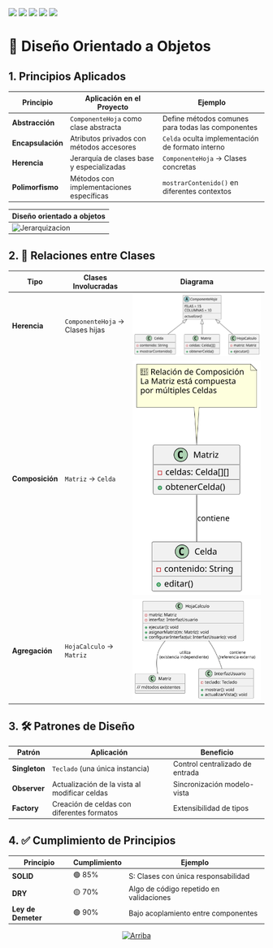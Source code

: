 [![](https://img.shields.io/badge/-Inicio-FFF?style=flat&logo=Emlakjet&logoColor=black)](/README.md) [![](https://img.shields.io/badge/-Entrega_1-FFF?style=flat&logo=openstreetmap&logoColor=black)](/documentos/entregas.d.md) [![](https://img.shields.io/badge/-Entrega_2-FFF?style=flat&logo=openstreetmap&logoColor=black)](/documentos/entregas.dM.md)  [![](https://img.shields.io/badge/-Entrega_3-FFF?style=flat&logo=openstreetmap&logoColor=black)](/documentos/entregas.dOO.md)  [![](https://img.shields.io/badge/-Entrega_4-FFF?style=flat&logo=openstreetmap&logoColor=black)]()


# 🧬 Diseño Orientado a Objetos 

## 1. Principios Aplicados

| Principio | Aplicación en el Proyecto | Ejemplo |
|-----------|---------------------------|---------|
| **Abstracción** | `ComponenteHoja` como clase abstracta | Define métodos comunes para todas las componentes |
| **Encapsulación** | Atributos privados con métodos accesores | `Celda` oculta implementación de formato interno |
| **Herencia** | Jerarquía de clases base y especializadas | `ComponenteHoja` → Clases concretas |
| **Polimorfismo** | Métodos con implementaciones específicas | `mostrarContenido()` en diferentes contextos |



| Diseño orientado a objetos|
|-|
|![Jerarquizacion](/images/modelosUML/DiseñoObjetos.svg)

## 2. 🔗 Relaciones entre Clases

| Tipo | Clases Involucradas | Diagrama |
|------|---------------------|----------|
| **Herencia** | `ComponenteHoja` → Clases hijas | ![Herencia](/images/modelosUML/DiagramaHerencia.svg) |
| **Composición** | `Matriz` → `Celda` | ![Composicion](/images/modelosUML/DiagramaComposicion.svg) |
| **Agregación** | `HojaCalculo` → `Matriz` | ![Agregacion](/images/modelosUML/DiagramaAgregacion.svg) |

## 3. 🛠️ Patrones de Diseño

| Patrón | Aplicación | Beneficio |
|--------|------------|-----------|
| **Singleton** | `Teclado` (una única instancia) | Control centralizado de entrada |
| **Observer** | Actualización de la vista al modificar celdas | Sincronización modelo-vista |
| **Factory** | Creación de celdas con diferentes formatos | Extensibilidad de tipos |

## 4. ✅ Cumplimiento de Principios 

| Principio | Cumplimiento | Ejemplo |
|-----------|--------------|---------|
| **SOLID** | 🟢 85% | S: Clases con única responsabilidad |
| **DRY** | 🟡 70% | Algo de código repetido en validaciones |
| **Ley de Demeter** | 🟢 90% | Bajo acoplamiento entre componentes |

<div align=center>

[![Arriba](https://img.shields.io/badge/-Volver_Arriba-5D5D5D?style=flat)](#diseño-orientado-a-objetos-doo)

</div>